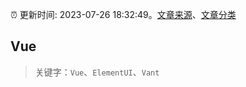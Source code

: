 :alarm_clock: 更新时间: 2023-07-26 18:32:49。[文章来源](/README.md)、[文章分类](/TAGS.md)

## Vue


> 关键字：`Vue`、`ElementUI`、`Vant`



